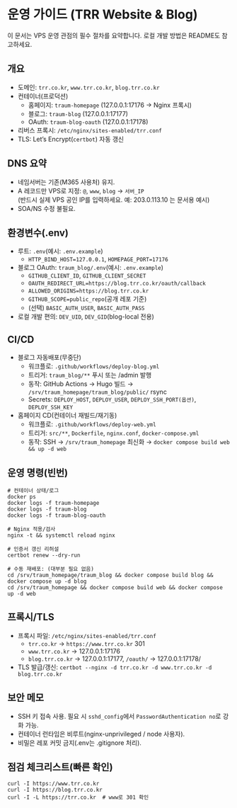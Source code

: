 # 운영 가이드 (TRR Website & Blog)

이 문서는 VPS 운영 관점의 필수 절차를 요약합니다. 로컬 개발 방법은 README도 참고하세요.

## 개요
- 도메인: `trr.co.kr`, `www.trr.co.kr`, `blog.trr.co.kr`
- 컨테이너(프로덕션)
  - 홈페이지: `traum-homepage` (127.0.0.1:17176 → Nginx 프록시)
  - 블로그: `traum-blog` (127.0.0.1:17177)
  - OAuth: `traum-blog-oauth` (127.0.0.1:17178)
- 리버스 프록시: `/etc/nginx/sites-enabled/trr.conf`
- TLS: Let’s Encrypt(`certbot`) 자동 갱신

## DNS 요약
- 네임서버는 기존(M365 사용처) 유지.
- A 레코드만 VPS로 지정: `@`, `www`, `blog` → `서버_IP`  
  (반드시 실제 VPS 공인 IP를 입력하세요. 예: 203.0.113.10 는 문서용 예시)
- SOA/NS 수정 불필요.

## 환경변수(.env)
- 루트: `.env`(예시: `.env.example`)
  - `HTTP_BIND_HOST=127.0.0.1`, `HOMEPAGE_PORT=17176`
- 블로그 OAuth: `traum_blog/.env`(예시: `.env.example`)
  - `GITHUB_CLIENT_ID`, `GITHUB_CLIENT_SECRET`
  - `OAUTH_REDIRECT_URL=https://blog.trr.co.kr/oauth/callback`
  - `ALLOWED_ORIGINS=https://blog.trr.co.kr`
  - `GITHUB_SCOPE=public_repo`(공개 레포 기준)
  - (선택) `BASIC_AUTH_USER`, `BASIC_AUTH_PASS`
- 로컬 개발 편의: `DEV_UID`, `DEV_GID`(blog-local 전용)

## CI/CD
- 블로그 자동배포(무중단)
  - 워크플로: `.github/workflows/deploy-blog.yml`
  - 트리거: `traum_blog/**` 푸시 또는 /admin 발행
  - 동작: GitHub Actions → Hugo 빌드 → `/srv/traum_homepage/traum_blog/public/` rsync
  - Secrets: `DEPLOY_HOST`, `DEPLOY_USER`, `DEPLOY_SSH_PORT(옵션)`, `DEPLOY_SSH_KEY`
- 홈페이지 CD(컨테이너 재빌드/재기동)
  - 워크플로: `.github/workflows/deploy-web.yml`
  - 트리거: `src/**`, `Dockerfile`, `nginx.conf`, `docker-compose.yml`
  - 동작: SSH → `/srv/traum_homepage` 최신화 → `docker compose build web && up -d web`

## 운영 명령(빈번)
```
# 컨테이너 상태/로그
docker ps
docker logs -f traum-homepage
docker logs -f traum-blog
docker logs -f traum-blog-oauth

# Nginx 적용/검사
nginx -t && systemctl reload nginx

# 인증서 갱신 리허설
certbot renew --dry-run

# 수동 재배포: (대부분 필요 없음)
cd /srv/traum_homepage/traum_blog && docker compose build blog && docker compose up -d blog
cd /srv/traum_homepage && docker compose build web && docker compose up -d web
```

## 프록시/TLS
- 프록시 파일: `/etc/nginx/sites-enabled/trr.conf`
  - `trr.co.kr` → `https://www.trr.co.kr` 301
  - `www.trr.co.kr` → 127.0.0.1:17176
  - `blog.trr.co.kr` → 127.0.0.1:17177, `/oauth/` → 127.0.0.1:17178/
- TLS 발급/갱신: `certbot --nginx -d trr.co.kr -d www.trr.co.kr -d blog.trr.co.kr`

## 보안 메모
- SSH 키 접속 사용. 필요 시 `sshd_config`에서 `PasswordAuthentication no`로 강화 가능.
- 컨테이너 런타임은 비루트(nginx-unprivileged / node 사용자).
- 비밀은 레포 커밋 금지(.env는 .gitignore 처리).

## 점검 체크리스트(빠른 확인)
```
curl -I https://www.trr.co.kr
curl -I https://blog.trr.co.kr
curl -I -L https://trr.co.kr  # www로 301 확인
```
